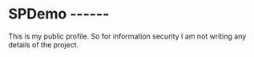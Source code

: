 # SPDemo ------

This is my public profile. So for information security I am not writing any details of the project.
